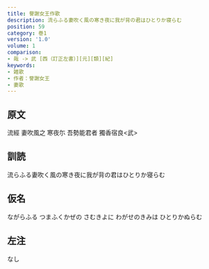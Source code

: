 ```yaml
---
title: 譽謝女王作歌
description: 流らふる妻吹く風の寒き夜に我が背の君はひとりか寝らむ
position: 59
category: 巻1
version: '1.0'
volume: 1
comparison:
- 哉 -> 武 [西（訂正左書）][元][類][紀]
keywords:
- 雑歌
- 作者：誉謝女王
- 妻歌
---
```


## 原文

流經 妻吹風之 寒夜尓 吾勢能君者 獨香宿良<武>

## 訓読

流らふる妻吹く風の寒き夜に我が背の君はひとりか寝らむ

## 仮名

ながらふる つまふくかぜの さむきよに わがせのきみは ひとりかぬらむ

## 左注

なし
